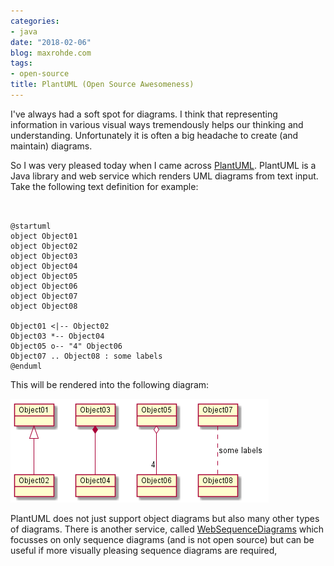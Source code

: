 ```yaml
---
categories:
- java
date: "2018-02-06"
blog: maxrohde.com
tags:
- open-source
title: PlantUML (Open Source Awesomeness)
---
```


I've always had a soft spot for diagrams. I think that representing information in various visual ways tremendously helps our thinking and understanding. Unfortunately it is often a big headache to create (and maintain) diagrams.

So I was very pleased today when I came across [PlantUML](http://plantuml.com/). PlantUML is a Java library and web service which renders UML diagrams from text input. Take the following text definition for example:

```


@startuml
object Object01
object Object02
object Object03
object Object04
object Object05
object Object06
object Object07
object Object08

Object01 <|-- Object02
Object03 *-- Object04
Object05 o-- "4" Object06
Object07 .. Object08 : some labels
@enduml

```

This will be rendered into the following diagram:

![diagram](images/diagram.png)

PlantUML does not just support object diagrams but also many other types of diagrams. There is another service, called [WebSequenceDiagrams](https://www.websequencediagrams.com/) which focusses on only sequence diagrams (and is not open source) but can be useful if more visually pleasing sequence diagrams are required,
